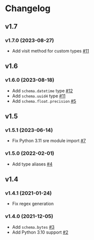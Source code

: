 # Changelog

## v1.7

### v1.7.0 (2023-08-27)

- Add visit method for custom types [#11](https://github.com/tsv1/blahblah/pull/11)

## v1.6

### v1.6.0 (2023-08-18)

- Add `schema.datetime` type [#12](https://github.com/tsv1/blahblah/pull/10)
- Add `schema.uuid4` type [#11](https://github.com/tsv1/blahblah/pull/9)
- Add `schema.float.precision` [#5](https://github.com/tsv1/blahblah/pull/5)

## v1.5

### v1.5.1 (2023-06-14)

- Fix Python 3.11 sre module import [#7](https://github.com/tsv1/blahblah/pull/7)

### v1.5.0 (2022-02-01)

- Add type aliases [#4](https://github.com/tsv1/blahblah/pull/4)

## v1.4

### v1.4.1 (2021-01-24)

- Fix regex generation

### v1.4.0 (2021-12-05)

- Add `schema.bytes` [#3](https://github.com/tsv1/blahblah/pull/3)
- Add Python 3.10 support [#2](https://github.com/tsv1/blahblah/pull/2)
